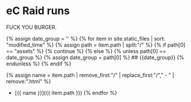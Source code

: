 ---
---

# eC Raid runs

FUCK YOU BURGER.

{% assign date_group = '' %}
{% for item in site.static_files | sort: "modified_time"  %}
  {% assign path = item.path | split:"/" %}
  {% if path[0] == "assets" %}
    {% continue %}
  {% else %}
  {% unless path[0] == date_group %}
    {% assign date_group = path[0] %}
    ## {{date_group}}
  {% endunless %}
  {% endif %}
  
  {% assign name = item.path | remove_first:"/" | replace_first:"/"," - " | remove:".html" %}
 * [{{ name }}]({{ item.path }})
{% endfor %}
